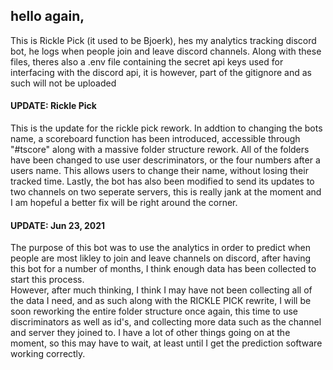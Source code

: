 ## hello again,
This is Rickle Pick (it used to be Bjoerk), hes my analytics tracking discord bot, he logs when people join and leave discord channels.
Along with these files, theres also a .env file containing the secret api keys used for interfacing with the discord api, it is however, part of the gitignore and as such will not be uploaded

#### UPDATE: Rickle Pick
This is the update for the rickle pick rework.  In addtion to changing the bots name, a scoreboard function has been introduced, accessible through "#tscore" along with a massive folder structure rework.  All of the folders have been changed to use user descriminators, or the four numbers after a users name.  This allows users to change their name, without losing their tracked time.
Lastly, the bot has also been modified to send its updates to two channels on two seperate servers, this is really jank at the moment and I am hopeful a better fix will be right around the corner.

#### UPDATE: Jun 23, 2021
The purpose of this bot was to use the analytics in order to predict when people are most likley to join and leave channels on discord, after having this bot for a number of months, I think enough data has been collected to start this process.  
However, after much thinking, I think I may have not been collecting all of the data I need, and as such along with the RICKLE PICK rewrite, I will be soon reworking the entire folder structure once again, this time to use discriminators as well as id's, and collecting more data such as the channel and server they joined to.
I have a lot of other things going on at the moment, so this may have to wait, at least until I get the prediction software working correctly.
